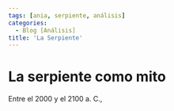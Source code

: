 ```yaml
---
tags: [ania, serpiente, análisis]
categories:
  - Blog [Análisis]
title: 'La Serpiente'
---
```


# La serpiente como mito

Entre el 2000 y el 2100 a. C.,
